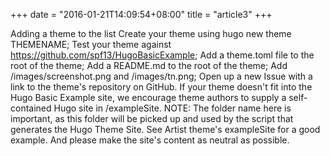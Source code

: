 +++
date = "2016-01-21T14:09:54+08:00"
title = "article3"
+++

Adding a theme to the list
Create your theme using hugo new theme THEMENAME;
Test your theme against https://github.com/spf13/HugoBasicExample;
Add a theme.toml file to the root of the theme;
Add a README.md to the root of the theme;
Add /images/screenshot.png and /images/tn.png;
Open up a new Issue with a link to the theme's repository on GitHub.
If your theme doesn't fit into the Hugo Basic Example site, we encourage theme authors to supply a self-contained Hugo site in /exampleSite. NOTE: The folder name here is important, as this folder will be picked up and used by the script that generates the Hugo Theme Site. See Artist theme's exampleSite for a good example. And please make the site's content as neutral as possible.
